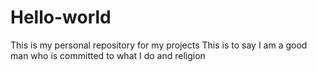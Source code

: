 # Hello-world
This is my personal repository for my projects
This is to say I am a good man who is committed to what I do and religion

